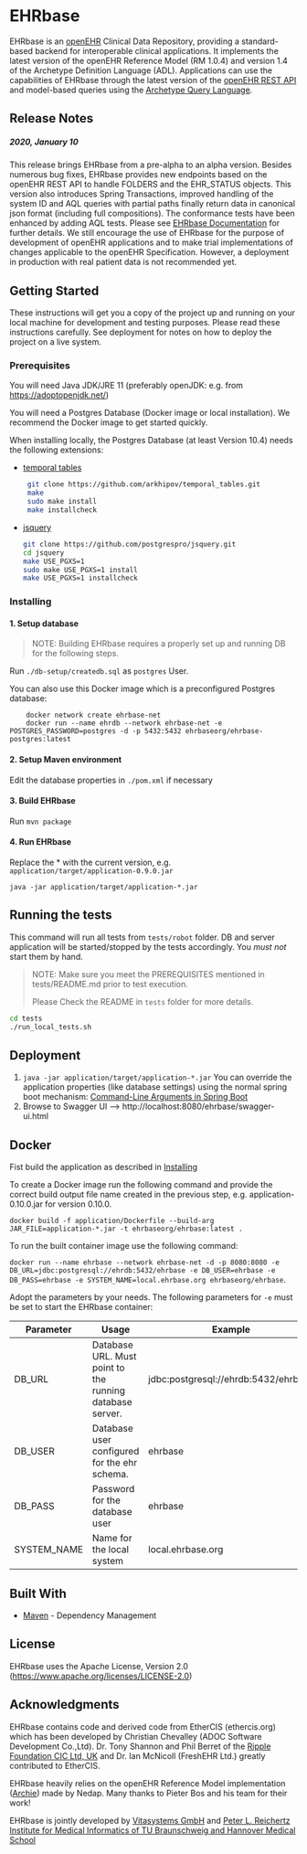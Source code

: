 # EHRbase

EHRbase is an [openEHR](openehr.org) Clinical Data Repository, providing a standard-based backend for interoperable clinical applications. It implements the latest version of the openEHR Reference Model (RM 1.0.4) and version 1.4 of the Archetype Definition Language (ADL). Applications can use the capabilities of EHRbase through the latest version of the [openEHR REST API](https://specifications.openehr.org/releases/ITS-REST/latest/) and model-based queries using the [Archetype Query Language](https://specifications.openehr.org/releases/QUERY/latest/AQL.html).

## Release Notes
##### 2020, January 10
This release brings EHRbase from a pre-alpha to an alpha version. Besides numerous bug fixes, EHRbase provides new endpoints based on the openEHR REST API to handle FOLDERS and the EHR_STATUS objects. This version also introduces Spring Transactions, improved handling of the system ID and AQL queries with partial paths finally return data in canonical json format (including full compositions). The conformance tests have been enhanced by adding AQL tests. Please see [EHRbase Documentation](https://ehrbase.readthedocs.io/en/latest/01_release_notes/0100.html) for further details. We still encourage the use of EHRbase for the purpose of development of openEHR applications and to make trial implementations of changes applicable to the openEHR Specification. However, a deployment in production with real patient data is not recommended yet.

## Getting Started

These instructions will get you a copy of the project up and running on your local machine for development and testing purposes. Please read these instructions carefully. See deployment for notes on how to deploy the project on a live system.

### Prerequisites

You will need Java JDK/JRE 11 (preferably openJDK: e.g. from https://adoptopenjdk.net/)

You will need a Postgres Database (Docker image or local installation). We recommend the Docker image to get started quickly.

When installing locally, the Postgres Database (at least Version 10.4) needs the following extensions:
 * [temporal tables](https://github.com/arkhipov/temporal_tables) 
    ```bash
     git clone https://github.com/arkhipov/temporal_tables.git
     make
     sudo make install
     make installcheck
     ```
 * [jsquery](https://github.com/postgrespro/jsquery) 
     ```bash
     git clone https://github.com/postgrespro/jsquery.git
     cd jsquery
     make USE_PGXS=1
     sudo make USE_PGXS=1 install
     make USE_PGXS=1 installcheck
    ```

### Installing

#### 1. Setup database

> NOTE: Building EHRbase requires a properly set up and running DB for the following steps.

Run `./db-setup/createdb.sql` as `postgres` User.

You can also use this Docker image which is a preconfigured  Postgres database:
```shell
    docker network create ehrbase-net
    docker run --name ehrdb --network ehrbase-net -e POSTGRES_PASSWORD=postgres -d -p 5432:5432 ehrbaseorg/ehrbase-postgres:latest
```
#### 2. Setup Maven environment

Edit the database properties in  `./pom.xml` if necessary

#### 3. Build EHRbase
Run `mvn package`

#### 4. Run EHRbase

Replace the * with the current version, e.g. `application/target/application-0.9.0.jar`

`java -jar application/target/application-*.jar`


## Running the tests

This command will run all tests from `tests/robot` folder.
DB and server application will be started/stopped by the tests accordingly. You *must not* start them by hand.

> NOTE: Make sure you meet the PREREQUISITES mentioned in tests/README.md prior to test execution.
>
> Please Check the README in `tests` folder for more details.

```bash
cd tests
./run_local_tests.sh
```


## Deployment

 1. `java -jar application/target/application-*.jar` You can override the application properties (like database settings) using the normal spring boot mechanism: [Command-Line Arguments in Spring Boot](https://www.baeldung.com/spring-boot-command-line-arguments)
 2. Browse to Swagger UI --> http://localhost:8080/ehrbase/swagger-ui.html


## Docker

Fist build the application as described in [Installing](#Installing)

To create a Docker image run the following command and provide the correct build output file name created in the previous step, e.g. application-0.10.0.jar for version 0.10.0.

`docker build -f application/Dockerfile --build-arg JAR_FILE=application-*.jar -t ehrbaseorg/ehrbase:latest .`

To run the built container image use the following command:

`docker run --name ehrbase --network ehrbase-net -d -p 8080:8080 -e DB_URL=jdbc:postgresql://ehrdb:5432/ehrbase -e DB_USER=ehrbase -e DB_PASS=ehrbase -e SYSTEM_NAME=local.ehrbase.org ehrbaseorg/ehrbase`.

Adopt the parameters by your needs. The following parameters for `-e` must be set to start the EHRbase container:

| Parameter   | Usage                                                    | Example                                   |
| ----------- | -------------------------------------------------------- | ----------------------------------------- |
| DB_URL      | Database URL. Must point to the running database server. | jdbc:postgresql://ehrdb:5432/ehrbase  |
| DB_USER     | Database user configured for the ehr schema.             | ehrbase                                   |
| DB_PASS     | Password for the database user                           | ehrbase                                   |
| SYSTEM_NAME | Name for the local system                                | local.ehrbase.org                         |




## Built With

* [Maven](https://maven.apache.org/) - Dependency Management


## License

EHRbase uses the Apache License, Version 2.0 (https://www.apache.org/licenses/LICENSE-2.0)

## Acknowledgments

EHRbase contains code and derived code from EtherCIS (ethercis.org) which has been developed by Christian Chevalley (ADOC Software Development Co.,Ltd).
Dr. Tony Shannon and Phil Berret of the [Ripple Foundation CIC Ltd, UK](https://ripple.foundation/) and Dr. Ian McNicoll (FreshEHR Ltd.) greatly contributed to EtherCIS. 

EHRbase heavily relies on the openEHR Reference Model implementation ([Archie](https://github.com/openEHR/archie)) made by Nedap. Many thanks to Pieter Bos and his team for their work!

EHRbase is jointly developed by [Vitasystems GmbH](https://www.vitagroup.ag/de_DE/Ueber-uns/vitasystems) and [Peter L. Reichertz Institute for Medical Informatics of TU Braunschweig and Hannover Medical School](plri.de) 

